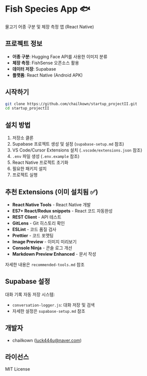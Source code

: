 # Fish Species App 🐟

물고기 어종 구분 및 체장 측정 앱 (React Native)

## 프로젝트 정보

- **어종 구분**: Hugging Face API를 사용한 이미지 분류
- **체장 측정**: FishSense 오픈소스 활용
- **데이터 저장**: Supabase
- **플랫폼**: React Native (Android APK)

## 시작하기

```bash
git clone https://github.com/chailkown/startup_projectII.git
cd startup_projectII
```

## 설치 방법

1. 저장소 클론
2. Supabase 프로젝트 생성 및 설정 (`supabase-setup.md` 참조)
3. VS Code/Cursor Extensions 설치 (`.vscode/extensions.json` 참조)
4. `.env` 파일 생성 (`.env.example` 참조)
5. React Native 프로젝트 초기화
6. 필요한 패키지 설치
7. 프로젝트 실행

## 추천 Extensions (이미 설치됨 ✅)

- **React Native Tools** - React Native 개발
- **ES7+ React/Redux snippets** - React 코드 자동완성
- **REST Client** - API 테스트
- **GitLens** - Git 히스토리 확인
- **ESLint** - 코드 품질 검사
- **Prettier** - 코드 포맷팅
- **Image Preview** - 이미지 미리보기
- **Console Ninja** - 콘솔 로그 개선
- **Markdown Preview Enhanced** - 문서 작성

자세한 내용은 `recommended-tools.md` 참조

## Supabase 설정

대화 기록 자동 저장 시스템:
- `conversation-logger.js`: 대화 저장 및 검색
- 자세한 설정은 `supabase-setup.md` 참조

## 개발자

- chailkown (luck444u@naver.com)

## 라이선스

MIT License

